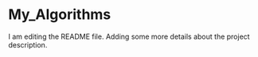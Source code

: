 # My_Algorithms

I am editing the README file. Adding some more details about the project description.
